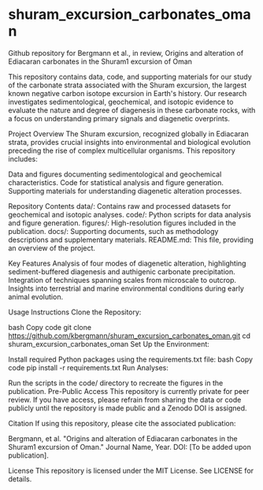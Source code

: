 # shuram_excursion_carbonates_oman
Github repository for Bergmann et al., in review, Origins and alteration of Ediacaran carbonates in the Shuram1 excursion of Oman

This repository contains data, code, and supporting materials for our study of the carbonate strata associated with the Shuram excursion, the largest known negative carbon isotope excursion in Earth's history. Our research investigates sedimentological, geochemical, and isotopic evidence to evaluate the nature and degree of diagenesis in these carbonate rocks, with a focus on understanding primary signals and diagenetic overprints.

Project Overview
The Shuram excursion, recognized globally in Ediacaran strata, provides crucial insights into environmental and biological evolution preceding the rise of complex multicellular organisms. This repository includes:

Data and figures documenting sedimentological and geochemical characteristics.
Code for statistical analysis and figure generation.
Supporting materials for understanding diagenetic alteration processes.

Repository Contents
data/: Contains raw and processed datasets for geochemical and isotopic analyses.
code/: Python scripts for data analysis and figure generation.
figures/: High-resolution figures included in the publication.
docs/: Supporting documents, such as methodology descriptions and supplementary materials.
README.md: This file, providing an overview of the project.

Key Features
Analysis of four modes of diagenetic alteration, highlighting sediment-buffered diagenesis and authigenic carbonate precipitation.
Integration of techniques spanning scales from microscale to outcrop.
Insights into terrestrial and marine environmental conditions during early animal evolution.

Usage Instructions
Clone the Repository:

bash
Copy code
git clone https://github.com/kbergmann/shuram_excursion_carbonates_oman.git
cd shuram_excursion_carbonates_oman
Set Up the Environment:

Install required Python packages using the requirements.txt file:
bash
Copy code
pip install -r requirements.txt
Run Analyses:

Run the scripts in the code/ directory to recreate the figures in the publication.
Pre-Public Access
This repository is currently private for peer review. If you have access, please refrain from sharing the data or code publicly until the repository is made public and a Zenodo DOI is assigned.

Citation
If using this repository, please cite the associated publication:

Bergmann, et al. "Origins and alteration of Ediacaran carbonates in the Shuram1 excursion of Oman." Journal Name, Year. DOI: [To be added upon publication].

License
This repository is licensed under the MIT License. See LICENSE for details.
